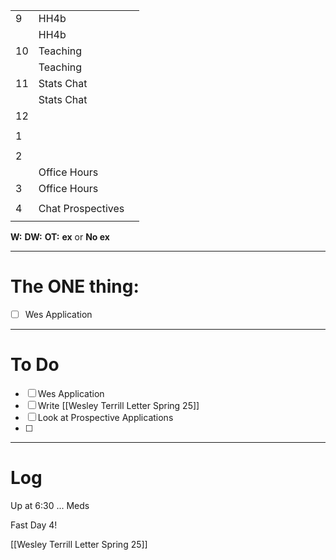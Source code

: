 
|     |                   |     |
| --- | ----------------- | --- |
| 9   | HH4b              |     |
|     | HH4b              |     |
| 10  | Teaching          |     |
|     | Teaching          |     |
| 11  | Stats Chat        |     |
|     | Stats Chat        |     |
| 12  |                   |     |
|     |                   |     |
| 1   |                   |     |
|     |                   |     |
| 2   |                   |     |
|     | Office Hours      |     |
| 3   | Office Hours      |     |
|     |                   |     |
| 4   | Chat Prospectives |     |
|     |                   |     |

**W:**
**DW:**
**OT:**
**ex** or **No ex**

---
# The ONE thing: 
- [ ] Wes Application

---
# To Do

- [ ] Wes Application
- [ ] Write [[Wesley Terrill Letter Spring 25]]
- [ ] Look at Prospective Applications
- [ ] 

---

# Log

Up at 6:30 ... Meds

Fast Day 4!

[[Wesley Terrill Letter Spring 25]]

